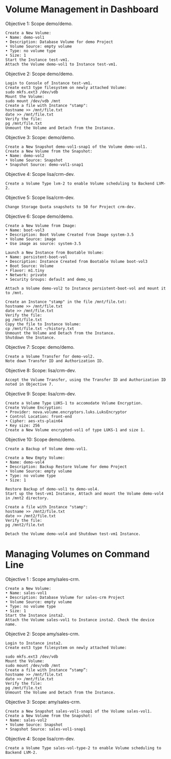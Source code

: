 # Volume Management in Dashboard

Objective 1: Scope demo/demo.

```
Create a New Volume:
• Name: demo-vol1
• Description: Database Volume for demo Project
• Volume Source: empty volume
• Type: no volume type
• Size: 1
Start the Instance test-vm1.
Attach the Volume demo-vol1 to Instance test-vm1.
```

Objective 2: Scope demo/demo.
```
Login to Console of Instance test-vm1.
Create ext3 type filesystem on newly attached Volume:
sudo mkfs.ext3 /dev/vdb
Mount the Volume:
sudo mount /dev/vdb /mnt
Create a file with Instance "stamp":
hostname >> /mnt/file.txt
date >> /mnt/file.txt
Verify the file:
pg /mnt/file.txt
Unmount the Volume and Detach from the Instance.
```

Objective 3: Scope: demo/demo.
```
Create a New Snapshot demo-vol1-snap1 of the Volume demo-vol1.
Create a New Volume from the Snapshot:
• Name: demo-vol2
• Volume Source: Snapshot
• Snapshot Source: demo-vol1-snap1
```

Objective 4: Scope lisa/crm-dev.
```
Create a Volume Type lvm-2 to enable Volume scheduling to Backend LVM-2.
```

Objective 5: Scope lisa/crm-dev.
```
Change Storage Quota snapshots to 50 for Project crm-dev.
```

Objective 6:  Scope demo/demo.

```
Create a New Volume from Image:
• Name: boot-vol3
• Description: Boot Volume Created from Image system-3.5
• Volume Source: image
• Use image as source: system-3.5
```
```
Launch a New Instance from Bootable Volume:
• Name: persistent-boot-vol
• Description: Instance Created from Bootable Volume boot-vol3
• Boot Source: Volume
• Flavor: m1.tiny
• Network: private
• Security Groups: default and demo_sg
```
```
Attach a Volume demo-vol2 to Instance persistent-boot-vol and mount it to /mnt.

Create an Instance "stamp" in the file /mnt/file.txt:
hostname >> /mnt/file.txt
date >> /mnt/file.txt
Verify the file:
pg /mnt/file.txt
Copy the file to Instance Volume:
cp /mnt/file.txt ~/history.txt
Unmount the Volume and Detach from the Instance.
Shutdown the Instance.
```

Objective 7: Scope: demo/demo.
```
Create a Volume Transfer for demo-vol2.
Note down Transfer ID and Authorization ID.
```

Objective 8: Scope: lisa/crm-dev.
```
Accept the Volume Transfer, using the Transfer ID and Authorization ID noted in Objective 7.
```
Objective 9: Scope: lisa/crm-dev.

```
Create a Volume Type LUKS-1 to accomodate Volume Encryption.
Create Volume Encryption:
• Provider: nova.volume.encryptors.luks.LuksEncryptor
• Control Location: front-end
• Cipher: aes-xts-plain64
• Key size: 256
Create a New Volume encrypted-vol1 of type LUKS-1 and size 1.
```

Objective 10: Scope demo/demo.
```
Create a Backup of Volume demo-vol1.
```
```
Create a New Empty Volume:
• Name: demo-vol4
• Description: Backup Restore Volume for demo Project
• Volume Source: empty volume
• Type: no volume type
• Size: 1
```
```
Restore Backup of demo-vol1 to demo-vol4.
Start up the test-vm1 Instance, Attach and mount the Volume demo-vol4 in /mnt2 directory.
```
```
Create a file with Instance "stamp":
hostname >> /mnt2/file.txt
date >> /mnt2/file.txt
Verify the file:
pg /mnt2/file.txt
```
```
Detach the Volume demo-vol4 and Shutdown test-vm1 Instance.
```

# Managing Volumes on Command Line

Objective 1 : Scope amy/sales-crm.
```
Create a New Volume:
• Name: sales-vol1
• Description: Database Volume for sales-crm Project
• Volume Source: empty volume
• Type: no volume type
• Size: 1
Start the Instance insta2.
Attach the Volume sales-vol1 to Instance insta2. Check the device name.
```

Objective 2: Scope amy/sales-crm.

```
Login to Instance insta2.
Create ext3 type filesystem on newly attached Volume:

sudo mkfs.ext3 /dev/vdb
Mount the Volume:
sudo mount /dev/vdb /mnt
Create a file with Instance “stamp”:
hostname >> /mnt/file.txt
date >> /mnt/file.txt
Verify the file:
pg /mnt/file.txt
Unmount the Volume and Detach from the Instance.
```

Objective 3: Scope: amy/sales-crm.
```
Create a New Snapshot sales-vol1-snap1 of the Volume sales-vol1.
Create a New Volume from the Snapshot:
• Name: sales-vol2
• Volume Source: Snapshot
• Snapshot Source: sales-vol1-snap1
```

Objective 4: Scope lisa/crm-dev.
```
Create a Volume Type sales-vol-type-2 to enable Volume scheduling to Backend LVM-2.
```



